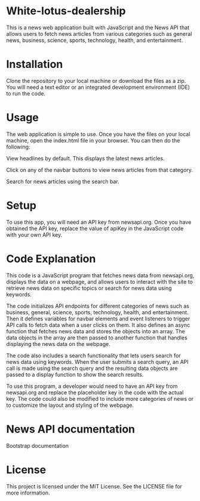 # White-lotus-dealership
This is a news web application built with JavaScript and the News API that allows users to fetch news articles from various categories such as general news, business, science, sports, technology, health, and entertainment.

# Installation
Clone the repository to your local machine or download the files as a zip. You will need a text editor or an integrated development environment (IDE) to run the code.

# Usage
The web application is simple to use. Once you have the files on your local machine, open the index.html file in your browser. You can then do the following:

View headlines by default. This displays the latest news articles.

Click on any of the navbar buttons to view news articles from that category.

Search for news articles using the search bar.

# Setup
To use this app, you will need an API key from newsapi.org. Once you have obtained the API key, replace the value of apiKey in the JavaScript code with your own API key.

# Code Explanation
This code is a JavaScript program that fetches news data from newsapi.org, displays the data on a webpage, and allows users to interact with the site to retrieve news data on specific topics or search for news data using keywords.

The code initializes API endpoints for different categories of news such as business, general, science, sports, technology, health, and entertainment. Then it defines variables for navbar elements and event listeners to trigger API calls to fetch data when a user clicks on them. It also defines an async function that fetches news data and stores the objects into an array. The data objects in the array are then passed to another function that handles displaying the news data on the webpage.

The code also includes a search functionality that lets users search for news data using keywords. When the user submits a search query, an API call is made using the search query and the resulting data objects are passed to a display function to show the search results.

To use this program, a developer would need to have an API key from newsapi.org and replace the placeholder key in the code with the actual key. The code could also be modified to include more categories of news or to customize the layout and styling of the webpage.



# News API documentation
Bootstrap documentation
# License
This project is licensed under the MIT License. See the LICENSE file for more information.